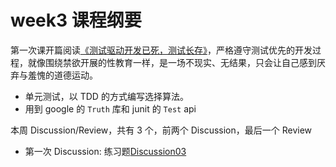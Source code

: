 # week3 课程纲要

第一次课开篇阅读[《测试驱动开发已死，测试长存》](https://dhh.dk/2014/tdd-is-dead-long-live-testing.html)，严格遵守测试优先的开发过程，就像围绕禁欲开展的性教育一样，是一场不现实、无结果，只会让自己感到厌弃与羞愧的道德运动。

- 单元测试，以 TDD 的方式编写选择算法。
- 用到 google 的 `Truth` 库和 junit 的 `Test` api


本周 Discussion/Review，共有 3 个，前两个 Discussion，最后一个 Review
  - 第一次 Discussion: 练习题[Discussion03](https://drive.google.com/file/d/1qiF-aEYKl6-Y8gsf_SfHSjlgQ9SlLHTb/view)
